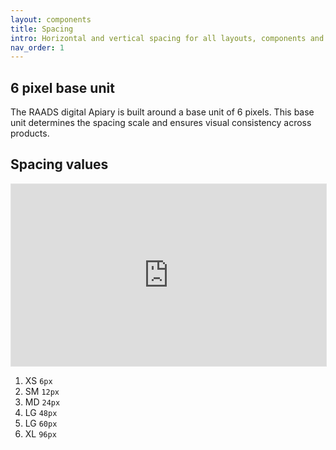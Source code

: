 ```yaml
---
layout: components
title: Spacing
intro: Horizontal and vertical spacing for all layouts, components and elements.
nav_order: 1
---
```


## 6 pixel base unit
The RAADS digital Apiary is built around a base unit of 6 pixels. This base unit determines the spacing scale and ensures visual consistency across products.

## Spacing values

<iframe style="border: 1px solid rgba(0, 0, 0, 0.1);" width="100%" height="291" src="https://www.figma.com/embed?embed_host=share&url=https%3A%2F%2Fwww.figma.com%2Fproto%2FpC6ZhE3ixUPT7MbTPPaVc0%2FRAADS-visual-examples%3Fnode-id%3D403-1998%26t%3DAIahGjVhoZd6fbRr-1%26scaling%3Dmin-zoom%26page-id%3D403%253A1997&hide-ui=1" allowfullscreen></iframe>

1. XS `6px`
1. SM `12px`
1. MD `24px`
1. LG `48px`
1. LG `60px`
1. XL `96px`
